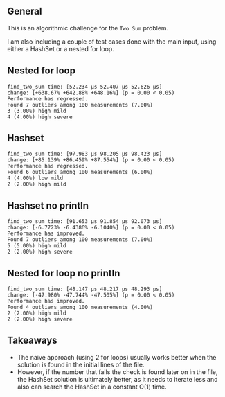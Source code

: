## General

This is an algorithmic challenge for the `Two Sum` problem.

I am also including a couple of test cases done with the main input, using either a HashSet or a nested for loop.

## Nested for loop

```
find_two_sum time: [52.234 µs 52.407 µs 52.626 µs]
change: [+638.67% +642.88% +648.16%] (p = 0.00 < 0.05)
Performance has regressed.
Found 7 outliers among 100 measurements (7.00%)
3 (3.00%) high mild
4 (4.00%) high severe

```

## Hashset

```
find_two_sum time: [97.983 µs 98.205 µs 98.423 µs]
change: [+85.139% +86.459% +87.554%] (p = 0.00 < 0.05)
Performance has regressed.
Found 6 outliers among 100 measurements (6.00%)
4 (4.00%) low mild
2 (2.00%) high mild

```

## Hashset no println

```
find_two_sum time: [91.653 µs 91.854 µs 92.073 µs]
change: [-6.7723% -6.4386% -6.1040%] (p = 0.00 < 0.05)
Performance has improved.
Found 7 outliers among 100 measurements (7.00%)
5 (5.00%) high mild
2 (2.00%) high severe

```

## Nested for loop no println

```
find_two_sum time: [48.147 µs 48.217 µs 48.293 µs]
change: [-47.980% -47.744% -47.505%] (p = 0.00 < 0.05)
Performance has improved.
Found 4 outliers among 100 measurements (4.00%)
2 (2.00%) high mild
2 (2.00%) high severe

```

## Takeaways

- The naive approach (using 2 for loops) usually works better when the solution is found in the initial lines of the file.
- However, if the number that fails the check is found later on in the file, the HashSet solution is ultimately better, as it needs to iterate less and also can search the HashSet in a constant O(1) time.
